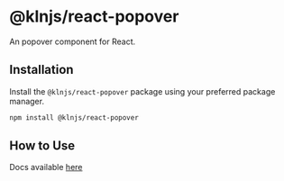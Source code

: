 # @klnjs/react-popover

An popover component for React.

## Installation

Install the `@klnjs/react-popover` package using your preferred package manager.

```bash
npm install @klnjs/react-popover
```

## How to Use

Docs available [here](https://klnjs.github.io/basique/docs/components/popover)
